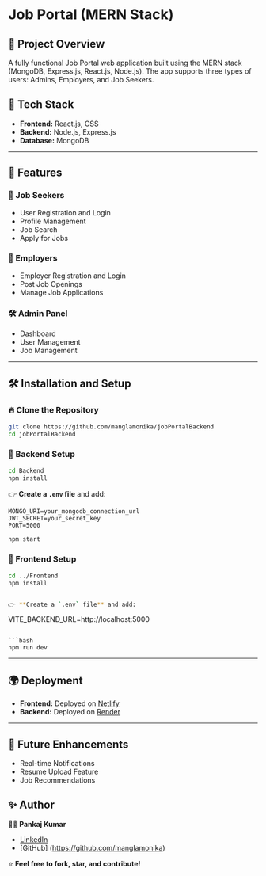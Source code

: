 # Job Portal (MERN Stack)
 
 ## 🌟 Project Overview
 A fully functional Job Portal web application built using the MERN stack (MongoDB, Express.js, React.js, Node.js). The app supports three types of users: Admins, Employers, and Job Seekers.
 
 ## 🔧 Tech Stack
 - **Frontend:** React.js, CSS
 - **Backend:** Node.js, Express.js
 - **Database:** MongoDB
 
 ---
 
 ## 🚀 Features
 
 ### 🎯 Job Seekers
 - User Registration and Login
 - Profile Management
 - Job Search
 - Apply for Jobs
 
 ### 💼 Employers
 - Employer Registration and Login
 - Post Job Openings
 - Manage Job Applications
 
 ### 🛠️ Admin Panel
 - Dashboard
 - User Management
 - Job Management
 
 ---
 
 ## 🛠️ Installation and Setup
 
 ### 🔥 Clone the Repository
 ```bash
 git clone https://github.com/manglamonika/jobPortalBackend
 cd jobPortalBackend
 ```


 ### 🔧 Backend Setup
 ```bash
 cd Backend
 npm install
 ```
 
 👉 **Create a `.env` file** and add:
 ```
 MONGO_URI=your_mongodb_connection_url
 JWT_SECRET=your_secret_key
 PORT=5000
 ```
 
 ```bash
 npm start
 ```
 
 ### 🎯 Frontend Setup
 ```bash
 cd ../Frontend
 npm install


 👉 **Create a `.env` file** and add:
 ```
 VITE_BACKEND_URL=http://localhost:5000
 ```
 
 ```bash
 npm run dev
 ```
 
 ---
 
 ## 🌍 Deployment
 - **Frontend:** Deployed on [Netlify](https://www.netlify.com/)
 - **Backend:** Deployed on [Render](https://render.com/)
 
 ---
 
 ## 📌 Future Enhancements
 - Real-time Notifications
- Resume Upload Feature
 - Job Recommendations



 ## ✨ Author
 👨‍💻 **Pankaj Kumar**
 
 - [LinkedIn](https://www.linkedin.com/in/manglamonika123/)
 - [GitHub] (https://github.com/manglamonika)
 
 ⭐️ **Feel free to fork, star, and contribute!**
